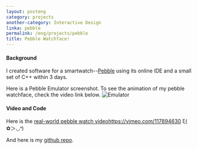 ```yaml
---
layout: posteng
category: projects
another-category: Interactive Design
linka: pebble
permalink: /eng/projects/pebble
title: Pebble Watchface!
---
```

#### Background
I created software for a smartwatch--[Pebble](https://getpebble.com) using its online IDE and a small set of C++ within 3 days.


Here is a Pebble Emulator screenshot. To see the animation of my pebble watchface, check the video link below.
![Emulator](https://farm8.staticflickr.com/7359/16302583518_31d72e7a5e_n.jpg)


#### Video and Code
Here is the [real-world pebble watch video]()https://vimeo.com/117894630 ξ( ✿＞◡❛)


And here is my [github repo](https://github.com/chenlianMT/Pebble_WatchFace).